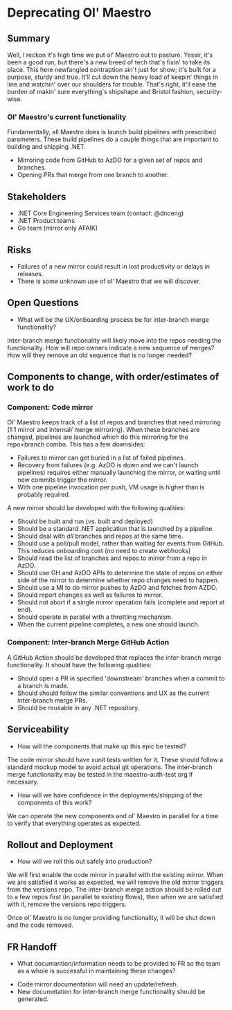 # Deprecating Ol' Maestro

## Summary

Well, I reckon it's high time we put ol' Maestro out to pasture. Yessir, it's been a good run, but there's a new breed of tech that's fixin' to take its place. This here newfangled contraption ain't just for show; it's built for a purpose, sturdy and true. It'll cut down the heavy load of keepin' things in line and watchin' over our shoulders for trouble. That's right, it'll ease the burden of makin' sure everything's shipshape and Bristol fashion, security-wise.

### Ol' Maestro's current functionality

Fundamentally, all Maestro does is launch build pipelines with prescribed parameters. These build pipelines do a couple things that are important to building and shipping .NET.
- Mirroring code from GitHub to AzDO for a given set of repos and branches.
- Opening PRs that merge from one branch to another.

## Stakeholders

* .NET Core Engineering Services team (contact: @dnceng)
* .NET Product teams
* Go team (mirror only AFAIK)

## Risks

- Failures of a new mirror could result in lost productivity or delays in releases.
- There is some unknown use of ol' Maestro that we will discover.

## Open Questions

- What will be the UX/onboarding process be for inter-branch merge functionality?

Inter-branch merge functionality will likely move into the repos needing the functionality. How will repo owners indicate a new sequence of merges? How will they remove an old sequence that is no longer needed?

## Components to change, with order/estimates of work to do

### Component: Code mirror

Ol' Maestro keeps track of a list of repos and branches that need mirroring (1:1 mirror and internal/ merge mirroring). When these branches are changed, pipelines are launched which do this mirroring for the repo+branch combo. This has a few downsides:
- Failures to mirror can get buried in a list of failed pipelines.
- Recovery from failures (e.g. AzDO is down and we can't launch pipelines) requires either manually launching the mirror, or waiting until new commits trigger the mirror.
- With one pipeline invocation per push, VM usage is higher than is probably required.

A new mirror should be developed with the following qualities:
- Should be built and run (vs. built and deployed)
- Should be a standard .NET application that is launched by a pipeline.
- Should deal with *all* branches and repos at the same time.
- Should use a poll/pull model, rather than waiting for events from GitHub. This reduces onboarding cost (no need to create webhooks)
- Should read the list of branches and repos to mirror from a repo in AzDO.
- Should use GH and AzDO APIs to determine the state of repos on either side of the mirror to determine whether repo changes need to happen.
- Should use a MI to do mirror pushes to AzDO and fetches from AZDO.
- Should report changes as well as failures to mirror.
- Should not abort if a single mirror operation fails (complete and report at end).
- Should operate in parallel with a throttling mechanism.
- When the current pipeline completes, a new one should launch.

### Component: Inter-branch Merge GitHub Action

A GitHub Action should be developed that replaces the inter-branch merge functionality. It should have the following qualities:
- Should open a PR in specified 'downstream' branches when a commit to a branch is made.
- Should should follow the similar conventions and UX as the current inter-branch merge PRs.
- Should be reusable in any .NET repository.

## Serviceability

* How will the components that make up this epic be tested?

The code mirror should have xunit tests written for it. These should follow a standard mockup model to avoid actual git operations. The inter-branch merge functionality may be tested in the maestro-auth-test org if necessary.

* How will we have confidence in the deployments/shipping of the components of this work?

We can operate the new components and ol' Maestro in parallel for a time to verify that everything operates as expected.

## Rollout and Deployment

* How will we roll this out safely into production?

We will first enable the code mirror in parallel with the existing mirror. When we are satisfied it works as expected, we will remove the old mirror triggers from the versions repo. The inter-branch merge action should be rolled out to a few repos first (in parallel to existing flows), then when we are satisfied with it, remove the versions repo triggers.

Once ol' Maestro is no longer providing functionality, it will be shut down and the code removed.

## FR Handoff

* What documantion/information needs to be provided to FR so the team as a whole is successful in maintaining these changes?

- Code mirror documentation will need an update/refresh.
- New documetation for inter-branch merge functionality should be generated.

